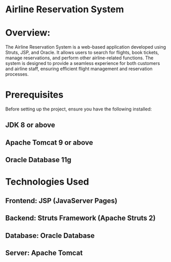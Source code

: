 Airline Reservation System
==========================

Overview:
========
The Airline Reservation System is a web-based application developed using Struts, JSP, and Oracle. 
It allows users to search for flights, book tickets, manage reservations, and perform other airline-related functions. 
The system is designed to provide a seamless experience for both customers and airline staff, ensuring efficient flight management and reservation processes.

Prerequisites
=============
Before setting up the project, ensure you have the following installed:

JDK 8 or above
-
Apache Tomcat 9 or above
-
Oracle Database 11g
-

Technologies Used
=================
Frontend: JSP (JavaServer Pages)
-
Backend: Struts Framework (Apache Struts 2)
-
Database: Oracle Database
-
Server: Apache Tomcat
-
